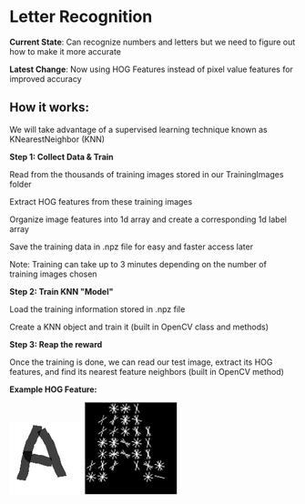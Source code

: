 # Letter Recognition
<div>
<p> <b>Current State</b>: Can recognize numbers and letters but we need to figure out how to make it more accurate</p>
</div>

<div>
<p><strong>Latest Change</strong>: Now using HOG Features instead of pixel value features for improved accuracy </p>
</div>
 
How it works:
-------------
<h> We will take advantage of a supervised learning technique known as KNearestNeighbor (KNN) <h>
 
<b>Step 1: Collect Data & Train </b>
 <div>
   <p>Read from the thousands of training images stored in our TrainingImages folder</p> 
   <p>Extract HOG features from these training images <p> 
   <p>Organize image features into 1d array and create a corresponding 1d label array <p>
   <p>Save the training data in .npz file for easy and faster access later <p>
   <p>Note: Training can take up to 3 minutes depending on the number of training images chosen</p>
 </div>
<b>Step 2: Train KNN "Model" </b>
<div>
   <p>Load the training information stored in .npz file</p>
   <p>Create a KNN object and train it (built in OpenCV class and methods) </p>
</div>
<b>Step 3: Reap the reward </b>
 <div>
  <p>Once the training is done, we can read our test image, extract its HOG features, and find its nearest feature neighbors (built in OpenCV method) <p>
 </div>

<div> <b> Example HOG Feature: </b> </div>

![](TestImage/A.png) ![](A_HOG.png)
